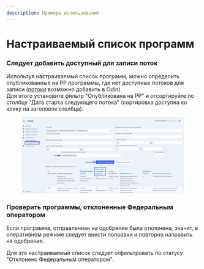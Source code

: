 ```yaml
---
description: Примеры использования
---
```


# Настраиваемый список программ

### Следует добавить доступный для записи поток

Используя настраиваемый список программ, можно определить опубликованные на РР программы, где нет доступных потоков для записи ([потоки](https://informa.gitbook.io/odin/struktura/programma/programma-dopolnitelnogo-obrazovaniya/dobavlenie-potoka-do) возможно добавить в Odin). \
Для этого установите фильтр "Опубликована на РР" и отсортируйте по столбцу "Дата старта следующего потока" (сортировка доступна ко клику на заголовок столбца).

<figure><img src="../.gitbook/assets/image (9) (3).png" alt=""><figcaption></figcaption></figure>

### Проверить программы, отклоненные Федеральным оператором

Если программа, отправленная на одобрение была отклонена, значит, в оперативном режиме следует внести поправки и повторно направить на одобрения.&#x20;

Для это настраиваемый список следует  отфильтровать по статусу "Отклонено Федеральным оператором".

&#x20;
